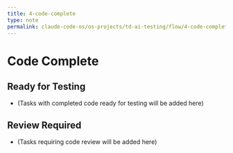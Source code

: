 ```yaml
---
title: 4-code-complete
type: note
permalink: claude-code-os/os-projects/td-ai-testing/flow/4-code-complete
---
```


# Code Complete

## Ready for Testing
- (Tasks with completed code ready for testing will be added here)

## Review Required
- (Tasks requiring code review will be added here)